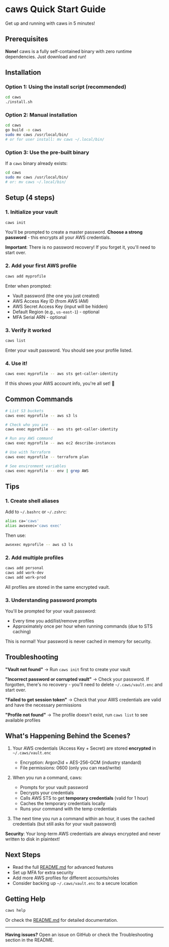 # caws Quick Start Guide

Get up and running with caws in 5 minutes!

## Prerequisites

**None!** caws is a fully self-contained binary with zero runtime dependencies. Just download and run!

## Installation

### Option 1: Using the install script (recommended)

```bash
cd caws
./install.sh
```

### Option 2: Manual installation

```bash
cd caws
go build -o caws
sudo mv caws /usr/local/bin/
# or for user install: mv caws ~/.local/bin/
```

### Option 3: Use the pre-built binary

If a `caws` binary already exists:

```bash
cd caws
sudo mv caws /usr/local/bin/
# or: mv caws ~/.local/bin/
```

## Setup (4 steps)

### 1. Initialize your vault

```bash
caws init
```

You'll be prompted to create a master password. **Choose a strong password** - this encrypts all your AWS credentials.

**Important**: There is no password recovery! If you forget it, you'll need to start over.

### 2. Add your first AWS profile

```bash
caws add myprofile
```

Enter when prompted:
- Vault password (the one you just created)
- AWS Access Key ID (from AWS IAM)
- AWS Secret Access Key (input will be hidden)
- Default Region (e.g., `us-east-1`) - optional
- MFA Serial ARN - optional

### 3. Verify it worked

```bash
caws list
```

Enter your vault password. You should see your profile listed.

### 4. Use it!

```bash
caws exec myprofile -- aws sts get-caller-identity
```

If this shows your AWS account info, you're all set! 🎉

## Common Commands

```bash
# List S3 buckets
caws exec myprofile -- aws s3 ls

# Check who you are
caws exec myprofile -- aws sts get-caller-identity

# Run any AWS command
caws exec myprofile -- aws ec2 describe-instances

# Use with Terraform
caws exec myprofile -- terraform plan

# See environment variables
caws exec myprofile -- env | grep AWS
```

## Tips

### 1. Create shell aliases

Add to `~/.bashrc` or `~/.zshrc`:

```bash
alias ca='caws'
alias awsexec='caws exec'
```

Then use:

```bash
awsexec myprofile -- aws s3 ls
```

### 2. Add multiple profiles

```bash
caws add personal
caws add work-dev
caws add work-prod
```

All profiles are stored in the same encrypted vault.

### 3. Understanding password prompts

You'll be prompted for your vault password:
- Every time you add/list/remove profiles
- Approximately once per hour when running commands (due to STS caching)

This is normal! Your password is never cached in memory for security.

## Troubleshooting

**"Vault not found"**
→ Run `caws init` first to create your vault

**"Incorrect password or corrupted vault"**
→ Check your password. If forgotten, there's no recovery - you'll need to delete `~/.caws/vault.enc` and start over.

**"Failed to get session token"**
→ Check that your AWS credentials are valid and have the necessary permissions

**"Profile not found"**
→ The profile doesn't exist, run `caws list` to see available profiles

## What's Happening Behind the Scenes?

1. Your AWS credentials (Access Key + Secret) are stored **encrypted** in `~/.caws/vault.enc`
   - Encryption: Argon2id + AES-256-GCM (industry standard)
   - File permissions: 0600 (only you can read/write)

2. When you run a command, caws:
   - Prompts for your vault password
   - Decrypts your credentials
   - Calls AWS STS to get **temporary credentials** (valid for 1 hour)
   - Caches the temporary credentials locally
   - Runs your command with the temp credentials

3. The next time you run a command within an hour, it uses the cached credentials (but still asks for your vault password)

**Security**: Your long-term AWS credentials are always encrypted and never written to disk in plaintext!

## Next Steps

- Read the full [README.md](README.md) for advanced features
- Set up MFA for extra security
- Add more AWS profiles for different accounts/roles
- Consider backing up `~/.caws/vault.enc` to a secure location

## Getting Help

```bash
caws help
```

Or check the [README.md](README.md) for detailed documentation.

---

**Having issues?** Open an issue on GitHub or check the Troubleshooting section in the README.
